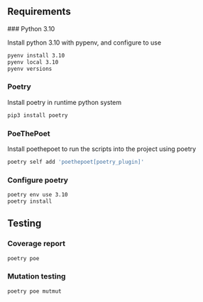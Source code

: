 ## Requirements

### Python 3.10

Install python 3.10 with pypenv, and configure to use

```sh
pyenv install 3.10
pyenv local 3.10
pyenv versions
```

### Poetry

Install poetry in runtime python system

```sh
pip3 install poetry
```

### PoeThePoet

Install poethepoet to run the scripts into the project using poetry

```sh
poetry self add 'poethepoet[poetry_plugin]'
```

### Configure poetry

```sh
poetry env use 3.10
poetry install
```


## Testing

### Coverage report
```sh
poetry poe 
```

### Mutation testing

```sh
poetry poe mutmut
```

